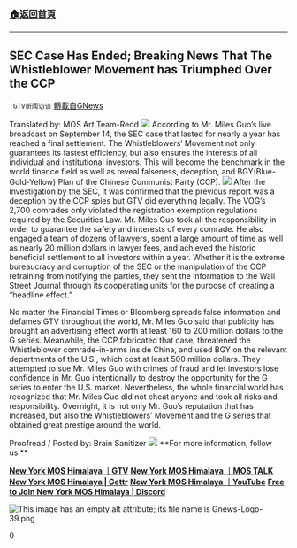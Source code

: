 ###  [:house:返回首頁](https://github.com/ourhimalayas/txt)
---


## SEC Case Has Ended; Breaking News That The Whistleblower Movement has Triumphed Over the CCP
` GTV新闻访谈` [轉載自GNews](https://gnews.org/1535536/)

Translated by: MOS Art Team-Redd
![](https://assets.gnews.org/wp-content/uploads/2021/09/image-174.png)
According to Mr. Miles Guo’s live broadcast on September 14, the SEC case that lasted for nearly a year has reached a final settlement. The Whistleblowers’ Movement not only guarantees its fastest efficiency, but also ensures the interests of all individual and institutional investors. This will become the benchmark in the world finance field as well as reveal falseness, deception, and BGY(Blue-Gold-Yellow) Plan of the Chinese Communist Party (CCP).
![](https://assets.gnews.org/wp-content/uploads/2021/09/sec.jpg)
After the investigation by the SEC, it was confirmed that the previous report was a deception by the CCP spies but GTV did everything legally. The VOG’s 2,700 comrades only violated the registration exemption regulations required by the Securities Law. Mr. Miles Guo took all the responsibility in order to guarantee the safety and interests of every comrade. He also engaged a team of dozens of lawyers, spent a large amount of time as well as nearly 20 million dollars in lawyer fees, and achieved the historic beneficial settlement to all investors within a year. Whether it is the extreme bureaucracy and corruption of the SEC or the manipulation of the CCP refraining from notifying the parties, they sent the information to the Wall Street Journal through its cooperating units for the purpose of creating a “headline effect.”

No matter the Financial Times or Bloomberg spreads false information and defames GTV throughout the world, Mr. Miles Guo said that publicity has brought an advertising effect worth at least 160 to 200 million dollars to the G series. Meanwhile, the CCP fabricated that case, threatened the Whistleblower comrade-in-arms inside China, and used BGY on the relevant departments of the U.S., which cost at least 500 million dollars. They attempted to sue Mr. Miles Guo with crimes of fraud and let investors lose confidence in Mr. Guo intentionally to destroy the opportunity for the G series to enter the U.S. market. Nevertheless, the whole financial world has recognized that Mr. Miles Guo did not cheat anyone and took all risks and responsibility. Overnight, it is not only Mr. Guo’s reputation that has increased, but also the Whistleblowers’ Movement and the G series that obtained great prestige around the world.

Proofread / Posted by: Brain Sanitizer
![](https://assets.gnews.org/wp-content/uploads/2021/09/image-149.png)
**For more information, follow us **

[**New York MOS Himalaya ｜GTV**](https://gtv.org/user/5ffbdcd7f579a75e0bd123e6)
[**New York MOS Himalaya ｜MOS TALK**](https://gtv.org/user/5e9dcdd50dbf207957d89bcd)
[**New York MOS Himalaya | Gettr**](https://www.gettr.com/user/himalaya_mos)
[**New York MOS Himalaya ｜YouTube**](https://www.youtube.com/channel/UCSLHrqs6Pil7V-_jOuZVVgg)
[**Free to Join New York MOS Himalaya | Discord**](https://discord.gg/ChqXAHd)

![This image has an empty alt attribute; its file name is Gnews-Logo-39.png](https://assets.gnews.org/wp-content/uploads/2021/08/Gnews-Logo-39.png)

0
